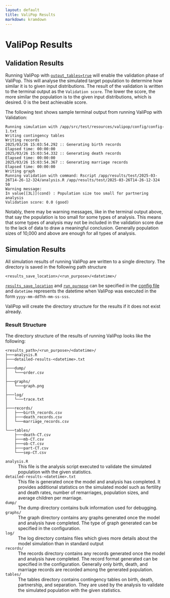 ```yaml
---
layout: default
title: ValiPop Results
markdown: kramdown
---
```


# ValiPop Results

## Validation Results

Running ValiPop with [`output_tables=true`](configuration/config-reference.md#output_tables) will enable the validation phase of ValiPop. This will analyse the simulated target population to determine how similar it is to given input distributions. The result of the validation is written to the terminal output as the `Validation score`. The lower the score, the more similar the population is to the given input distributions, which is desired. 0 is the best achievable score. 

The following text shows sample terminal output from running ValiPop with Validation:

```
Running simulation with /app/src/test/resources/valipop/config/config-1.txt
Writing contingency tables
Writing records
2025/03/26 15:03:54.292 :: Generating birth records
Elapsed time: 00:00:00
2025/03/26 15:03:54.332 :: Generating death records
Elapsed time: 00:00:00
2025/03/26 15:03:54.367 :: Generating marriage records
Elapsed time: 00:00:00
Writing graph
Running validation with command: Rscript /app/results/test/2025-03-26T14-26-12-324/analysis.R /app/results/test/2025-03-26T14-26-12-324 50
Warning message:
In value[[3L]](cond) : Population size too small for partnering analysis
Validation score: 0.0 (good)
```

Notably, there may be warning messages, like in the terminal output above, that say the population is too small for some types of analysis. This means that some types of analysis may not be included in the validation score due to the lack of data to draw a meaningful conclusion. Generally population sizes of 10,000 and above are enough for all types of analysis.

## Simulation Results

All simulation results of running ValiPop are written to a single directory. The directory is saved in the following path structure

```
<results_save_location>/<run_purpose>/<datetime>/
```

[`results_save_location`](configuration/config-reference.md#results_save_location) and [`run_purpose`](configuration/config-reference.md#run_purpose) can be specified in the [config file](configuration/index.md) and `datetime` represents the datetime when ValiPop was executed in the form  `yyyy-mm-ddThh-mm-ss-sss`.

ValiPop will create the directory structure for the results if it does not exist already.

### Result Structure

The directory structure of the results of running ValiPop looks like the following:

```
<results_path>/<run_purpose>/<datetime>/
├───analysis.R
├───detailed-results-<datetime>.txt
│
├───dump/
│   └───order.csv
│
├───graphs/
│   └───graph.png
│
├───log/
│   └───trace.txt
│
├───records/
│   ├───birth_records.csv
│   ├───death_records.csv
│   └───marriage_records.csv
│
└───tables/
    ├───death-CT.csv
    ├───mb-CT.csv
    ├───ob-CT.csv
    ├───part-CT.csv
    └───sep-CT.csv
```

<dl>

<dt>
<a name="analysisr">
<code>analysis.R</code>
</a>
</dt>

<dd markdown="1">
This file is the analysis script executed to validate the simulated population with the given statistics.
</dd>

<dt>
<a name="detailed-results-datetimetxt">
<code>detailed-results-&lt;datetime&gt;.txt</code>
</a>
</dt>

<dd markdown="1">
This file is generated once the model and analysis has completed. It provides additional statistics on the simulated model such as fertility and death rates, number of remarriages, population sizes, and average children per marriage.
</dd>

<dt>
<a name="dump">
<code>dump/</code>
</a>
</dt>

<dd markdown="1">
The dump directory contains bulk information used for debugging.
</dd>

<dt>
<a name="graphs">
<code>graphs/</code>
</a>
</dt>

<dd markdown="1">
The graph directory contains any graphs generated once the model and analysis have completed. The type of graph generated can be specified in the configuration.
</dd>


<dt>
<a name="log">
<code>log/</code>
</a>
</dt>

<dd markdown="1">
The log directory contains files which gives more details about the model simulation than in standard output
</dd>

<dt>
<a name="records">
<code>records/</code>
</a>
</dt>

<dd markdown="1">
The records directory contains any records generated once the model and analysis have completed. The record format generated can be specified in the configuration. Generally only birth, death, and marriage records are recorded among the generated population.
</dd>

<dt>
<a name="tables">
<code>tables/</code>
</a>
</dt>

<dd markdown="1">
The tables directory contains contingency tables on birth, death, partnership, and separation. They are used by the analysis to validate the simulated population with the given statistics.
</dd>

</dl>
